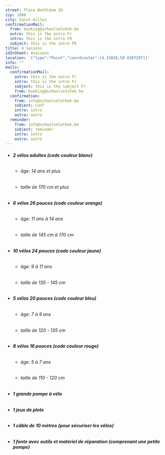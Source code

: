```yaml
---
street: Place Bethléem 10
zip: 1060
city: Saint-Gilles
confirmationMail:
  from: booking@schoolvelotek.be
  outro: this is the outro Fr
  intro: this is the intro FR
  subject: this is the intro FR
title: 4 Saisons
idInSheet: 4saisons
location: '{"type":"Point","coordinates":[4.33828,50.8307297]}'
info: ""
mails:
  confirmationMail:
    outro: this is the outro Fr
    intro: this is the intro Fr
    subject: this is the subject Fr
    from: booking@schoolvelotek.be
  confirmation:
    from: info@schoolvelothek.be
    subject: Conf
    intro: intro
    outro: outro
  reminder:
    from: info@schoolvelothek.be
    subject: reminder
    intro: intro
    outro: outro
---
```

* ###### **2 vélos adultes (code couleur blanc)**

  * ###### âge: 14 ans et plus
  * ###### taille de 170 cm et plus
* ###### **6 vélos 26 pouces (code couleur orange)**

  * ###### âge: 11 ans à 14 ans
  * ###### taille de 145 cm à 170 cm
* ###### **10 vélos 24 pouces (code couleur jaune)**

  * ###### âge: 9 à 11 ans
  * ###### taille de 135 - 145 cm
* ###### **5 vélos 20 pouces (code couleur bleu)**

  * ###### âge: 7 à 9 ans
  * ###### taille de 120 - 135 cm
* ###### **8 vélos 16 pouces (code couleur rouge)**

  * ###### âge: 5 à 7 ans
  * ###### taille de 110 - 120 cm
* ###### **1 grande pompe à vélo**
* ###### **1 jeux de plots**
* ###### **1 câble de 10 mètres (pour sécuriser les vélos)**
* ###### **1 fonte avec outils et matériel de réparation (comprenant une petite pompe)**